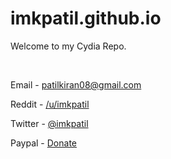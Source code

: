 # imkpatil.github.io
Welcome to my Cydia Repo.

&nbsp;

Email - patilkiran08@gmail.com

Reddit - [/u/imkpatil](https://www.reddit.com/user/imkpatil/)

Twitter - [@imkpatil](https://twitter.com/imkpatil)

Paypal - [Donate](https://paypal.me/patilkiran08)
